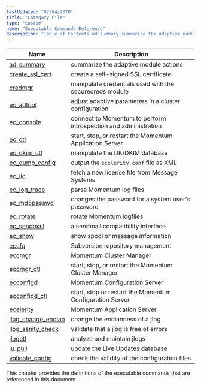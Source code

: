 ```yaml
---
lastUpdated: "02/04/2020"
title: "Category File"
type: "custom"
name: "Executable Commands Reference"
description: "Table of Contents ad summary summarize the adaptive module actions create ssl cert create a self signed SSL certificate credmgr manipulate credentials used with the securecreds module ec adtool adjust adaptive parameters in a cluster configuration ec console connect to Momentum to perform introspection and administration ec ctl start stop..."
---
```



| Name | Description |
| ---- | ----------- | 
| [ad_summary](/momentum/4/executable/ad-summary) | summarize the adaptive module actions |
| [create_ssl_cert](/momentum/4/executable/create-ssl-cert) | create a self-signed SSL certificate |
| [credmgr](/momentum/4/executable/credmgr) | manipulate credentials used with the securecreds module |
| [ec_adtool](/momentum/4/executable/ec-adtool) | adjust adaptive parameters in a cluster configuration |
| [ec_console](/momentum/4/executable/ec-console) | connect to Momentum to perform introspection and administration |
| [ec_ctl](/momentum/4/executable/ec-ctl) | start, stop, or restart the Momentum Application Server |
| [ec_dkim_ctl](/momentum/4/executable/ec-dkim-ctl) | manipulate the DK/DKIM database |
| [ec_dump_config](/momentum/4/executable/ec-dump-config) | output the `ecelerity.conf` file as XML |
| [ec_lic](/momentum/4/executable/ec-lic) | fetch a new license file from Message Systems |
| [ec_log_trace](/momentum/4/executable/ec-log-trace) | parse Momentum log files |
| [ec_md5passwd](/momentum/4/executable/ec-md-5-passwd) | changes the password for a system user's password |
| [ec_rotate](/momentum/4/executable/ec-rotate) | rotate Momentum logfiles |
| [ec_sendmail](/momentum/4/executable/ec-sendmail) | a sendmail compatibility interface |
| [ec_show](/momentum/4/executable/ec-show) | show spool or message information |
| [eccfg](/momentum/4/executable/eccfg) | Subversion repository management |
| [eccmgr](/momentum/4/executable/eccmgr) | Momentum Cluster Manager |
| [eccmgr_ctl](/momentum/4/executable/eccmgr-ctl) | start, stop, or restart the Momentum Cluster Manager |
| [ecconfigd](/momentum/4/executable/ecconfigd) | Momentum Configuration Server |
| [ecconfigd_ctl](/momentum/4/executable/ecconfigd-ctl) | start, stop or restart the Momentum Configuration Server |
| [ecelerity](/momentum/4/executable/ecelerity) | Momentum Application Server |
| [jlog_change_endian](/momentum/4/executable/jlog-change-endian) | change the endianness of a jlog |
| [jlog_sanity_check](/momentum/4/executable/jlog-sanity-check) | validate that a jlog is free of errors |
| [jlogctl](/momentum/4/executable/jlogctl) | analyze and maintain jlogs |
| [lu_pull](/momentum/4/executable/lu-pull) | update the Live Updates database |
| [validate_config](/momentum/4/executable/validate-config) | check the validity of the configuration files |


This chapter provides the definitions of the executable commands that are referenced in this document.